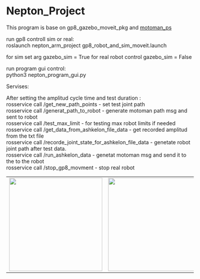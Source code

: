 # Nepton_Project

This program is base on gp8_gazebo_moveit_pkg and [motoman_ps](https://github.com/MaxorPaxor/motoman_ps])


run gp8 controll sim or real:</br>
roslaunch nepton_arm_project gp8_robot_and_sim_moveit.launch </br>

for sim set arg gazebo_sim = True for real robot control gazebo_sim = False</br>

run program gui control:</br>
python3 nepton_program_gui.py</br>


Servises:</br>

After setting the amplitud cycle time and test duration :</br>
rosservice call /get_new_path_points - set test joint path</br>
rosservice call /generat_path_to_robot - generate motoman path msg and sent to robot</br>
rosservice call /test_max_limit - for testing max robot limits if needed</br>
rosservice call /get_data_from_ashkelon_file_data - get recorded amplitud from the txt file</br>
rosservice call /recorde_joint_state_for_ashkelon_file_data - genetate robot joint path after test data.</br>
rosservice call /run_ashkelon_data - genetat motoman msg and send it to the to the robot</br>
rosservice call /stop_gp8_movment - stop real robot</br>

<table>
  <tr>
    <td align="center">
    <!-- <caption>Gazebo Simulation</caption> -->
      <img align=center width=250 src="gazebo_sim_ashkelon_data.gif" />
      <br/>
    </td>
    <td align="center">
    <!-- <caption>GUI Program Example</caption> -->
      <img align=center width=250 src="gui_program_example_1.gif" /> 
      <br/>
    </td>
    <td align="center">
    <!-- <caption>Run Ashkelon Test</caption> -->
      <img align=center width=250 src="run_ashkelon_test_1.gif" /> 
      <br/>
    </td>
  </tr>
</table>
